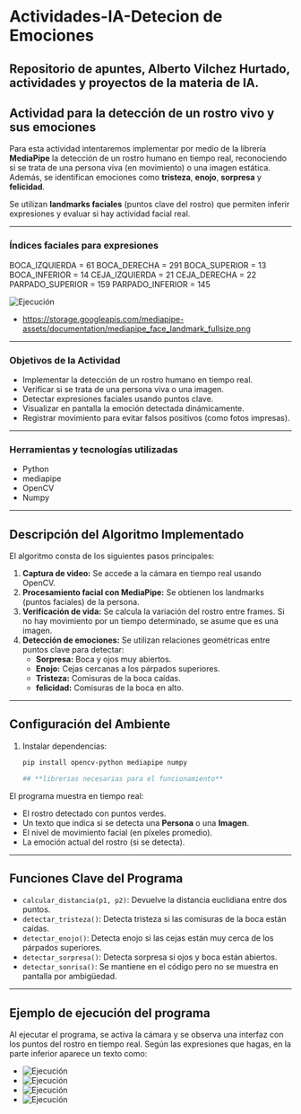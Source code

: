 # Actividades-IA-Detecion de Emociones
Repositorio de apuntes, Alberto Vilchez Hurtado, actividades y proyectos de la materia de IA.
---

## Actividad para la detección de un rostro vivo y sus emociones

Para esta actividad intentaremos implementar por medio de la librería **MediaPipe** la detección de un rostro humano en tiempo real, reconociendo si se trata de una persona viva (en movimiento) o una imagen estática. Además, se identifican emociones como **tristeza**, **enojo**, **sorpresa** y **felicidad**.

Se utilizan **landmarks faciales** (puntos clave del rostro) que permiten inferir expresiones y evaluar si hay actividad facial real.

---

### **Índices faciales para expresiones**

BOCA_IZQUIERDA = 61
BOCA_DERECHA = 291
BOCA_SUPERIOR = 13
BOCA_INFERIOR = 14
CEJA_IZQUIERDA = 21
CEJA_DERECHA = 22
PARPADO_SUPERIOR = 159
PARPADO_INFERIOR = 145

![Ejecución](puntos.png)
- https://storage.googleapis.com/mediapipe-assets/documentation/mediapipe_face_landmark_fullsize.png
---

### **Objetivos de la Actividad**

- Implementar la detección de un rostro humano en tiempo real.
- Verificar si se trata de una persona viva o una imagen.
- Detectar expresiones faciales usando puntos clave.
- Visualizar en pantalla la emoción detectada dinámicamente.
- Registrar movimiento para evitar falsos positivos (como fotos impresas).

---

### **Herramientas y tecnologías utilizadas**

- Python
- mediapipe
- OpenCV
- Numpy

---

## **Descripción del Algoritmo Implementado**

El algoritmo consta de los siguientes pasos principales:

1. **Captura de video:** Se accede a la cámara en tiempo real usando OpenCV.
2. **Procesamiento facial con MediaPipe:** Se obtienen los landmarks (puntos faciales) de la persona.
3. **Verificación de vida:** Se calcula la variación del rostro entre frames. Si no hay movimiento por un tiempo determinado, se asume que es una imagen.
4. **Detección de emociones:** Se utilizan relaciones geométricas entre puntos clave para detectar:
   - **Sorpresa:** Boca y ojos muy abiertos.
   - **Enojo:** Cejas cercanas a los párpados superiores.
   - **Tristeza:** Comisuras de la boca caídas.
   - **felicidad:** Comisuras de la boca en alto.

---

## **Configuración del Ambiente**

1. Instalar dependencias:
   ```bash
   pip install opencv-python mediapipe numpy

   ## **librerias necesarias para el funcionamiento**

El programa muestra en tiempo real:

- El rostro detectado con puntos verdes.
- Un texto que indica si se detecta una **Persona** o una **Imagen**.
- El nivel de movimiento facial (en píxeles promedio).
- La emoción actual del rostro (si se detecta).

---

## **Funciones Clave del Programa**

- `calcular_distancia(p1, p2)`: Devuelve la distancia euclidiana entre dos puntos.
- `detectar_tristeza()`: Detecta tristeza si las comisuras de la boca están caídas.
- `detectar_enojo()`: Detecta enojo si las cejas están muy cerca de los párpados superiores.
- `detectar_sorpresa()`: Detecta sorpresa si ojos y boca están abiertos.
- `detectar_sonrisa()`: Se mantiene en el código pero no se muestra en pantalla por ambigüedad.

---

## **Ejemplo de ejecución del programa**

Al ejecutar el programa, se activa la cámara y se observa una interfaz con los puntos del rostro en tiempo real. Según las expresiones que hagas, en la parte inferior aparece un texto como:

- ![Ejecución](enojo.png)
- ![Ejecución](feliz.png)
- ![Ejecución](sorpresa.png)
- ![Ejecución](triste.png)